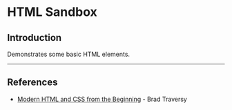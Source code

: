 # HTML Sandbox

## Introduction

Demonstrates some basic HTML elements.

---

## References

* [Modern HTML and CSS from the Beginning](https://www.udemy.com/modern-html-css-from-the-beginning) - Brad Traversy

